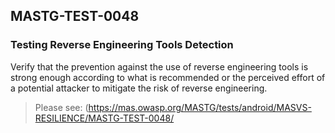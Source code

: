 ##  MASTG-TEST-0048

### Testing Reverse Engineering Tools Detection

Verify that the prevention against the use of reverse engineering tools is strong enough according to what is recommended or the perceived effort of a potential attacker to mitigate the risk of reverse engineering.

> Please see: (https://mas.owasp.org/MASTG/tests/android/MASVS-RESILIENCE/MASTG-TEST-0048/